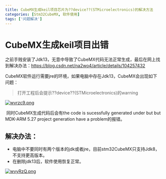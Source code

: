 ```yaml
---
title: CubeMX生成keil项目芯片为??device??(STMicroelectronics)的解决方法
categories: [Stm32CubeMX, 软件使用]
tags: ['问题解决']
---
```


# CubeMX生成keil项目出错

之前手贱安装了Jdk13，无意中导致了CubeMX代码无法正常生成，最后在网上找到解决办法：<https://blog.csdn.net/na2wo4/article/details/104257432>

CubeMX软件运行需要jre的环境，如果电脑中存在Jdk13，CubeMX会出现如下问题：

>  打开工程后会提示??device??(STMicroelectronics)的warning

[![wvrzc9.png](https://s1.ax1x.com/2020/09/23/wvrzc9.png)](https://imgchr.com/i/wvrzc9)

​	同时CubeMX生成代码后会有the code is sucessfully generated under but but MDK-ARM 5.27 project generation have a problem的报错。

## 解决办法：

* 电脑中不要同时有两个版本的jdk或者jre，目前stm32CubeMX只支持Jdk8，不支持更高版本。
* 在删除jdk13后，软件使用恢复正常。

[![wvyRzQ.png](https://s1.ax1x.com/2020/09/23/wvyRzQ.png)](https://imgchr.com/i/wvyRzQ)